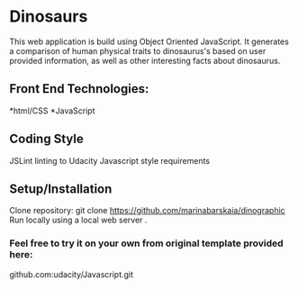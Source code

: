 

# Dinosaurs
This web application is  build using Object Oriented JavaScript. It  generates a comparison of human physical traits to dinosaurus's based on user provided information, as well as other interesting facts about dinosaurus.

## Front End Technologies:
*html/CSS
*JavaScript

## Coding Style
JSLint linting to Udacity Javascript style requirements

## Setup/Installation
Clone repository: git clone https://github.com/marinabarskaia/dinographic
Run locally using a local web server .


### Feel free to try it on your own from original template provided here:
github.com:udacity/Javascript.git